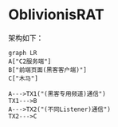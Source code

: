 # OblivionisRAT
架构如下：

```mermaid
graph LR
A["C2服务端"]
B["前端页面(黑客客户端)"]
C["木马"]

A--->TX1("(黑客专用频道)通信")
TX1--->B
A--->TX2("(不同Listener)通信")
TX2--->C
```

